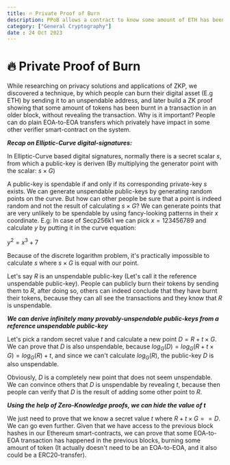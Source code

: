 ```yaml
---
title: 🔥 Private Proof of Burn
description: PPoB allows a contract to know some amount of ETH has been burnt without exposing who did it.
category: ["General Cryptography"]
date : 24 Oct 2023
---
```




# 🔥 Private Proof of Burn

While researching on privacy solutions and applications of ZKP, we discovered a technique, by which people can burn their digital asset (E.g ETH) by sending it to an unspendable address, and later build a ZK proof showing that some amount of tokens has been burnt in a transaction in an older block, without revealing the transaction. Why is it important? People can do plain EOA-to-EOA transfers which privately have impact in some other verifier smart-contract on the system.

***Recap on Elliptic-Curve digital-signatures:***

In Elliptic-Curve based digital signatures, normally there is a secret scalar $s$, from which a public-key is deriven (By multiplying the generator point with the scalar: $s \times G$)

A public-key is spendable if and only if its corresponding private-key $s$ exists. We can generate unspendable public-keys by generating random points on the curve. But how can other people be sure that a point is indeed random and not the result of calculating $s \times G$? We can generate points that are very unlikely to be spendable by using fancy-looking patterns in their $x$ coordinate. E.g: In case of Secp256k1 we can pick $x=123456789$ and calculate $y$ by putting it in the curve equation:

$y^2=x^3+7$

Because of the discrete logarithm problem, it's practically impossible to calculate $s$ where $s \times G$ is equal with our point.

Let's say $R$ is an unspendable public-key (Let's call it the reference unspendable public-key). People can publicly burn their tokens by sending them to $R$, after doing so, others can indeed conclude that they have burnt their tokens, because they can all see the transactions and they know that $R$ is unspendable.

***We can derive infinitely many provably-unspendable public-keys from a reference unspendable public-key***

Let's pick a random secret value $t$ and calculate a new point $D=R + t \times G$. We can prove that $D$ is also unspendable, because $log_G(D)=log_G(R + t \times G)=log_G(R) + t$, and since we can't calculate $log_G(R)$, the public-key $D$ is also unspendable.

Obviously, $D$ is a completely new point that does not seem unspendable. We can convince others that $D$ is unspendable by revealing $t$, because then people can verify that $D$ is the result of adding some other point to $R$.

***Using the help of Zero-Knowledge proofs, we can hide the value of $t$***

We just need to prove that we know a secret value $t$ where $R + t \times G == D$. We can go even further. Given that we have access to the previous block hashes in our Ethereum smart-contracts, we can prove that some EOA-to-EOA transaction has happened in the previous blocks, burning some amount of token (It actually doesn't need to be an EOA-to-EOA, and it also could be a ERC20-transfer).
